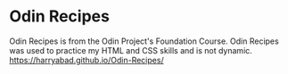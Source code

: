# Odin Recipes
Odin Recipes is from the Odin Project's Foundation Course.
Odin Recipes was used to practice my HTML and CSS skills and is not dynamic.
https://harryabad.github.io/Odin-Recipes/
